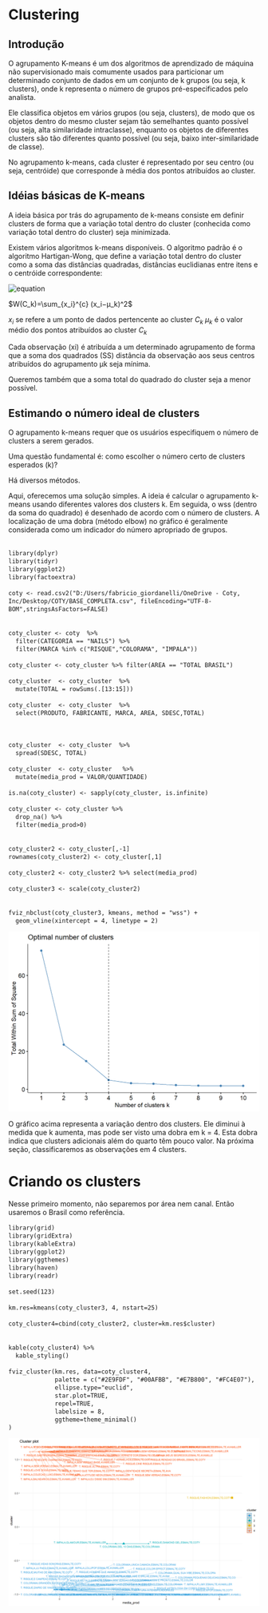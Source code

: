 # Clustering

## Introdução

O agrupamento K-means é um dos algoritmos de aprendizado de máquina não supervisionado mais comumente usados para particionar um determinado conjunto de dados em um conjunto de k grupos (ou seja, k clusters), onde k representa o número de grupos pré-especificados pelo analista.

Ele classifica objetos em vários grupos (ou seja, clusters), de modo que os objetos dentro do mesmo cluster sejam tão semelhantes quanto possível (ou seja, alta similaridade intraclasse), enquanto os objetos de diferentes clusters são tão diferentes quanto possível (ou seja, baixo inter-similaridade de classe).

No agrupamento k-means, cada cluster é representado por seu centro (ou seja, centróide) que corresponde à média dos pontos atribuídos ao cluster.


## Idéias básicas de K-means

A ideia básica por trás do agrupamento de k-means consiste em definir clusters de forma que a variação total dentro do cluster (conhecida como variação total dentro do cluster) seja minimizada.

Existem vários algoritmos k-means disponíveis. O algoritmo padrão é o algoritmo Hartigan-Wong, que define a variação total dentro do cluster como a soma das distâncias quadradas, distâncias euclidianas entre itens e o centróide correspondente:

![equation](https://latex.codecogs.com/gif.latex?W(C_k)=\sum(x_i-\mu_k)^2%22%20title=%22W(C_k)=\sum(x_i-\mu_k)^2)


$W(C_k)=\sum_{x_i}^{c} (x_i−μ_k)^2$

$x_i$ se refere a um ponto de dados pertencente ao cluster $C_k$
$μ_k$ é o valor médio dos pontos atribuídos ao cluster $C_k$

Cada observação (xi) é atribuída a um determinado agrupamento de forma que a soma dos quadrados (SS) distância da observação aos seus centros atribuídos do agrupamento μk seja mínima.

Queremos também que a soma total do quadrado do cluster seja a menor possível.

## Estimando o número ideal de clusters

O agrupamento k-means requer que os usuários especifiquem o número de clusters a serem gerados.

Uma questão fundamental é: como escolher o número certo de clusters esperados (k)?

Há diversos métodos.

Aqui, oferecemos uma solução simples. A ideia é calcular o agrupamento k-means usando diferentes valores dos clusters k. Em seguida, o wss (dentro da soma do quadrado) é desenhado de acordo com o número de clusters. A localização de uma dobra (método elbow) no gráfico é geralmente considerada como um indicador do número apropriado de grupos.


```{r echo=FALSE}

library(dplyr)
library(tidyr)
library(ggplot2)
library(factoextra)

coty <- read.csv2("D:/Users/fabricio_giordanelli/OneDrive - Coty, Inc/Desktop/COTY/BASE_COMPLETA.csv", fileEncoding="UTF-8-BOM",stringsAsFactors=FALSE)


coty_cluster <- coty  %>%
  filter(CATEGORIA == "NAILS") %>%
  filter(MARCA %in% c("RISQUE","COLORAMA", "IMPALA"))

coty_cluster <- coty_cluster %>% filter(AREA == "TOTAL BRASIL")

coty_cluster  <- coty_cluster  %>%
  mutate(TOTAL = rowSums(.[13:15]))

coty_cluster  <- coty_cluster  %>%
  select(PRODUTO, FABRICANTE, MARCA, AREA, SDESC,TOTAL)



coty_cluster  <- coty_cluster  %>%
  spread(SDESC, TOTAL)

coty_cluster  <- coty_cluster   %>%
  mutate(media_prod = VALOR/QUANTIDADE)

is.na(coty_cluster) <- sapply(coty_cluster, is.infinite)

coty_cluster <- coty_cluster %>%
  drop_na() %>%
  filter(media_prod>0)


coty_cluster2 <- coty_cluster[,-1]
rownames(coty_cluster2) <- coty_cluster[,1]

coty_cluster2 <- coty_cluster2 %>% select(media_prod)

coty_cluster3 <- scale(coty_cluster2)


fviz_nbclust(coty_cluster3, kmeans, method = "wss") +
  geom_vline(xintercept = 4, linetype = 2)
```

![Elbow Method](https://github.com/fgiordanelli/Clustering/blob/main/FIG1.png)

O gráfico acima representa a variação dentro dos clusters. Ele diminui à medida que k aumenta, mas pode ser visto uma dobra em k = 4. Esta dobra indica que clusters adicionais além do quarto têm pouco valor. Na próxima seção, classificaremos as observações em 4 clusters.


# Criando os clusters

Nesse primeiro momento, não separemos por área nem canal. Então usaremos o Brasil como referência.



```{r, fig.width=12, fig.height=8}
library(grid)
library(gridExtra)
library(kableExtra)
library(ggplot2)
library(ggthemes)
library(haven)
library(readr)

set.seed(123)

km.res=kmeans(coty_cluster3, 4, nstart=25)

coty_cluster4=cbind(coty_cluster2, cluster=km.res$cluster)


kable(coty_cluster4) %>%
  kable_styling()

fviz_cluster(km.res, data=coty_cluster4,
             palette = c("#2E9FDF", "#00AFBB", "#E7B800", "#FC4E07"),
             ellipse.type="euclid",
             star.plot=TRUE,
             repel=TRUE,
             labelsize = 8,
             ggtheme=theme_minimal()
)

```




![Clustering](https://github.com/fgiordanelli/Clustering/blob/main/FIG2.png)
